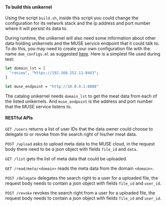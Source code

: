 #### To build this unikernel

Using the script `build.sh`, inside this script you could change the configuration for its network stack and the ip address and port number where it will persist its data to.

During runtime, the unikernel will also need some information about other data holding unikernels and the MUSE service endpoint that it could talk to. To do this, you may need to create your own configuration file with the name `dom_configs.ml` as suggested [here](https://github.com/sevenEng/pih-store-instance/blob/master/catalog/unikernel.ml#L196). Here is a simplest file used during test:

```ocaml
let domain_lst = [
  "review", "https://192.168.252.11:8443";
]

let muse_endpoint = "http://10.0.0.1:8888"

```

The catalog unikernel needs `domain_lst` to get the meat data from each of the listed unikernels. And `muse_endpoint` is the address and port number that the MUSE service listens to.


#### RESTful APIs

`GET /users` returns a list of user IDs that the data owner could choose to delegate to or revoke from the search right of his/her meat data.

`POST /upload` asks to upload meta data to the MUSE cloud, in the request body there need to be a json object with fields `file_id` and `data`.

`GET /list` gets the list of meta data that could be uploaded.

`GET /read/meta/<domain>` reads the meta data from the domain `<domain>`.

`POST /delegate` delegates the search right to a user for a uploaded file, the request body needs to contain a json object with fields `file_id` and `user_id`.

`POST /revoke` revokes the search right from a user for a uploaded file, the request body needs to contain a json object with fields `file_id` and `user_id`.
